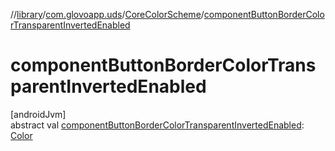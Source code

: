 //[library](../../../index.md)/[com.glovoapp.uds](../index.md)/[CoreColorScheme](index.md)/[componentButtonBorderColorTransparentInvertedEnabled](component-button-border-color-transparent-inverted-enabled.md)

# componentButtonBorderColorTransparentInvertedEnabled

[androidJvm]\
abstract val [componentButtonBorderColorTransparentInvertedEnabled](component-button-border-color-transparent-inverted-enabled.md): [Color](https://developer.android.com/reference/kotlin/androidx/compose/ui/graphics/Color.html)
